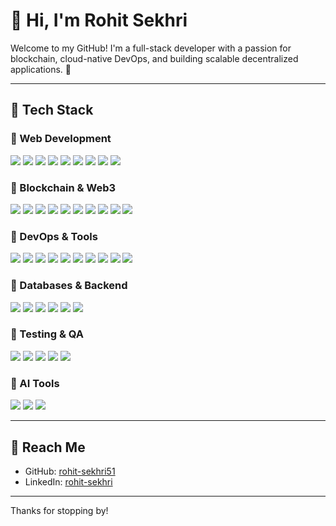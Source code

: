 
# 👋 Hi, I'm Rohit Sekhri

Welcome to my GitHub! I'm a full-stack developer with a passion for blockchain, cloud-native DevOps, and building scalable decentralized applications. 🚀

---

## 🧰 Tech Stack

### 🚀 Web Development
<p>
  <img src="https://img.shields.io/badge/MongoDB-4EA94B?style=for-the-badge&logo=mongodb&logoColor=white"/>
  <img src="https://img.shields.io/badge/Express.js-000000?style=for-the-badge&logo=express&logoColor=white"/>
  <img src="https://img.shields.io/badge/React-61DAFB?style=for-the-badge&logo=react&logoColor=black"/>
  <img src="https://img.shields.io/badge/Node.js-339933?style=for-the-badge&logo=nodedotjs&logoColor=white"/>
  
  <img src="https://img.shields.io/badge/TypeScript-3178C6?style=for-the-badge&logo=typescript&logoColor=white"/>
  <img src="https://img.shields.io/badge/JavaScript-F7DF1E?style=for-the-badge&logo=javascript&logoColor=black"/>
  <img src="https://img.shields.io/badge/Recoil-3578E5?style=for-the-badge&logo=recoil&logoColor=white"/>
  <img src="https://img.shields.io/badge/TanStack_Query-FF4154?style=for-the-badge&logo=react-query&logoColor=white"/>
  <img src="https://img.shields.io/badge/Next.js-000000?style=for-the-badge&logo=nextdotjs&logoColor=white"/>
</p>

### 🔗 Blockchain & Web3
<p>
  <img src="https://img.shields.io/badge/Solana-66F9A1?style=for-the-badge&logo=solana&logoColor=black"/>
  <img src="https://img.shields.io/badge/Ethereum-3C3C3D?style=for-the-badge&logo=ethereum&logoColor=white"/>
  <img src="https://img.shields.io/badge/Anchor-262626?style=for-the-badge&logo=anchor&logoColor=white"/>
  <img src="https://img.shields.io/badge/Rust-000000?style=for-the-badge&logo=rust&logoColor=white"/>
  <img src="https://img.shields.io/badge/Solidity-363636?style=for-the-badge&logo=solidity&logoColor=white"/>
  <img src="https://img.shields.io/badge/solana/web3.js-9945FF?style=for-the-badge&logo=solana&logoColor=white"/>
  <img src="https://img.shields.io/badge/wallet_adapter_react-3C3C3D?style=for-the-badge&logo=react&logoColor=white"/>
  <img src="https://img.shields.io/badge/borsh-525252?style=for-the-badge"/>
  <img src="https://img.shields.io/badge/web3.js-F16822?style=for-the-badge&logo=ethereum&logoColor=white"/>
  <img src="https://img.shields.io/badge/ethers.js-282C34?style=for-the-badge&logo=ethereum&logoColor=white"/>
</p>

### 🔧 DevOps & Tools
<p>
  <img src="https://img.shields.io/badge/Docker-2496ED?style=for-the-badge&logo=docker&logoColor=white"/>
  <img src="https://img.shields.io/badge/Kubernetes-326CE5?style=for-the-badge&logo=kubernetes&logoColor=white"/>
  <img src="https://img.shields.io/badge/GitHub_Actions-2088FF?style=for-the-badge&logo=githubactions&logoColor=white"/>
  <img src="https://img.shields.io/badge/AWS_EC2-FF9900?style=for-the-badge&logo=amazonaws&logoColor=white"/>
  <img src="https://img.shields.io/badge/AWS_ASG-232F3E?style=for-the-badge&logo=amazonaws&logoColor=white"/>
  <img src="https://img.shields.io/badge/Git-F05032?style=for-the-badge&logo=git&logoColor=white"/>
  <img src="https://img.shields.io/badge/GitHub-181717?style=for-the-badge&logo=github&logoColor=white"/>
  <img src="https://img.shields.io/badge/Unix-003B57?style=for-the-badge"/>
  <img src="https://img.shields.io/badge/Jira-0052CC?style=for-the-badge&logo=jira&logoColor=white"/>
  <img src="https://img.shields.io/badge/Agile-33C3FF?style=for-the-badge"/>
</p>

### 📂 Databases & Backend
<p>
  <img src="https://img.shields.io/badge/Oracle-F80000?style=for-the-badge&logo=oracle&logoColor=white"/>
  <img src="https://img.shields.io/badge/PostgreSQL-4169E1?style=for-the-badge&logo=postgresql&logoColor=white"/>
  <img src="https://img.shields.io/badge/Prisma-2D3748?style=for-the-badge&logo=prisma&logoColor=white"/>
  <img src="https://img.shields.io/badge/Oracle_EBS-FF0000?style=for-the-badge&logo=oracle&logoColor=white"/>
  <img src="https://img.shields.io/badge/AHCS-FFA500?style=for-the-badge"/>
  <img src="https://img.shields.io/badge/PL/SQL-336791?style=for-the-badge&logo=oracle&logoColor=white"/>
</p>

### 🔮 Testing & QA
<p>
  <img src="https://img.shields.io/badge/Anchor_Typescript-262626?style=for-the-badge&logo=typescript&logoColor=white"/>
  <img src="https://img.shields.io/badge/Bankrun-404040?style=for-the-badge"/>
  <img src="https://img.shields.io/badge/Mocha-8D6748?style=for-the-badge&logo=mocha&logoColor=white"/>
  <img src="https://img.shields.io/badge/Jest-C21325?style=for-the-badge&logo=jest&logoColor=white"/>
  <img src="https://img.shields.io/badge/Chai-A30701?style=for-the-badge&logo=chai&logoColor=white"/>
</p>

### 🤖 AI Tools
<p>
  <img src="https://img.shields.io/badge/Claude-000000?style=for-the-badge&logoColor=white"/>
  <img src="https://img.shields.io/badge/GitHub_Copilot-1abc9c?style=for-the-badge&logo=github&logoColor=white"/>
  <img src="https://img.shields.io/badge/ChatGPT-10A37F?style=for-the-badge&logo=openai&logoColor=white"/>
</p>

---

## 📢 Reach Me
- GitHub: [rohit-sekhri51](https://github.com/rohit-sekhri51)
- LinkedIn: [rohit-sekhri](https://linkedin.com/in/rohit-sekhri)

---

Thanks for stopping by!

<!---
rohit-sekhri51/rohit-sekhri51 is a ✨ special ✨ repository because its `README.md` (this file) appears on your GitHub profile.
You can click the Preview link to take a look at your changes.
--->

